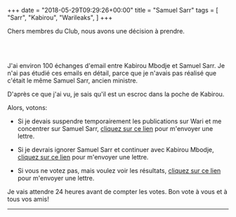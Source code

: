 +++
date = "2018-05-29T09:29:26+00:00"
title = "Samuel Sarr"
tags = [
    "Sarr",
    "Kabirou",
    "Warileaks",
]
+++

Chers membres du Club, nous avons une décision à prendre.
<!--more-->
<br>
</br>

J'ai environ 100 échanges d'email entre Kabirou Mbodje et Samuel Sarr. Je n'ai pas étudié ces emails en détail, parce que je n'avais pas réalisé que c'était le même Samuel Sarr, ancien ministre.

D'après ce que j'ai vu, je sais qu'il est un escroc dans la poche de Kabirou.

Alors, votons:

- Si je devais suspendre temporairement les publications sur Wari et me concentrer sur Samuel Sarr, <a href="mailto:info@warileaks.com?Subject=Voting&body=Pour%20SSarr">cliquez sur ce lien</a> pour m'envoyer une lettre.

- Si je devrais ignorer Samuel Sarr et continuer avec Kabirou Mbodje, <a href="mailto:info@warileaks.com?Subject=Voting&body=Pour%20Kabirou">cliquez sur ce lien</a> pour m'envoyer une lettre.

- Si vous ne votez pas, mais voulez voir les résultats, <a href="mailto:info@warileaks.com?Subject=Voting&body=montrez%20resultats">cliquez sur ce lien</a> pour m'envoyer une lettre.

Je vais attendre 24 heures avant de compter les votes. Bon vote à vous et à tous vos amis!


<hr>
